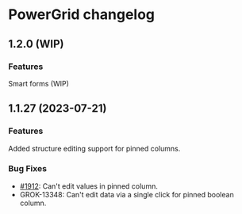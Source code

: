 # PowerGrid changelog

## 1.2.0 (WIP)

### Features

Smart forms (WIP)

## 1.1.27 (2023-07-21)

### Features

Added structure editing support for pinned columns.

### Bug Fixes

* [#1912](https://github.com/datagrok-ai/public/issues/1912): Can't edit values in pinned column.
* GROK-13348: Can't edit data via a single click for pinned boolean column.